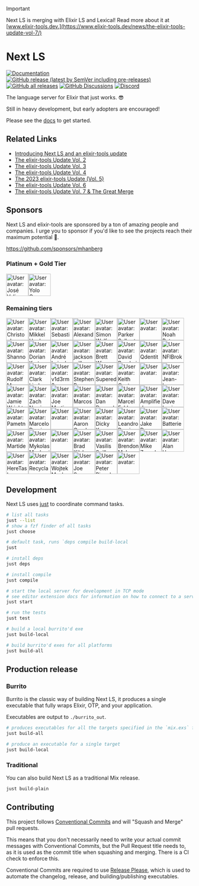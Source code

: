 > [!IMPORTANT]
> Next LS is merging with Elixir LS and Lexical! Read more about it at [www.elixir-tools.dev.](https://www.elixir-tools.dev/news/the-elixir-tools-update-vol-7/)

# Next LS

[![Documentation](https://img.shields.io/badge/Next_LS-Documentation-gold)](https://www.elixir-tools.dev/docs/next-ls/quickstart)
[![GitHub release (latest by SemVer including pre-releases)](https://img.shields.io/github/downloads-pre/elixir-tools/next-ls/latest/total?label=Downloads%20-%20Latest%20Release)](https://github.com/elixir-tools/next-ls/releases)
[![GitHub all releases](https://img.shields.io/github/downloads/elixir-tools/next-ls/total?label=Downloads%20(Total))](https://github.com/elixir-tools/next-ls/releases)
[![GitHub Discussions](https://img.shields.io/github/discussions/elixir-tools/discussions)](https://github.com/orgs/elixir-tools/discussions)
[![Discord](https://img.shields.io/badge/Discord-5865F3?style=flat&logo=discord&logoColor=white&link=https://discord.gg/nNDMwTJ8)](https://discord.gg/6XdGnxVA2A)

The language server for Elixir that just works. 😎

Still in heavy development, but early adopters are encouraged!

Please see the [docs](https://www.elixir-tools.dev/docs/next-ls/quickstart) to get started.

## Related Links

- [Introducing Next LS and an elixir-tools update](https://www.elixir-tools.dev/news/introducing-next-ls-and-an-elixir-tools-update/)
- [The elixir-tools Update Vol. 2](https://www.elixir-tools.dev/news/the-elixir-tools-update-vol-2/)
- [The elixir-tools Update Vol. 3](https://www.elixir-tools.dev/news/the-elixir-tools-update-vol-3/)
- [The elixir-tools Update Vol. 4](https://www.elixir-tools.dev/news/the-elixir-tools-update-vol-4/)
- [The 2023 elixir-tools Update (Vol. 5) ](https://www.elixir-tools.dev/news/the-2023-elixir-tools-update-vol-5/)
- [The elixir-tools Update Vol. 6](https://www.elixir-tools.dev/news/the-elixir-tools-update-vol-6/)
- [The elixir-tools Update Vol. 7 & The Great Merge](https://www.elixir-tools.dev/news/the-elixir-tools-update-vol-7/)

## Sponsors

Next LS and elixir-tools are sponsored by a ton of amazing people and companies. I urge you to sponsor if you'd like to see the projects reach their maximum potential 🚀.

https://github.com/sponsors/mhanberg

### Platinum + Gold Tier

<!-- gold --><a href="https://github.com/josevalim"><img src="https:&#x2F;&#x2F;github.com&#x2F;josevalim.png" width="60px" alt="User avatar: José Valim" /></a><a href="https://github.com/coingaming"><img src="https:&#x2F;&#x2F;github.com&#x2F;coingaming.png" width="60px" alt="User avatar: Yolo Group" /></a><!-- gold -->

### Remaining tiers

<!-- rest --><a href="https://github.com/cigrainger"><img src="https:&#x2F;&#x2F;github.com&#x2F;cigrainger.png" width="60px" alt="User avatar: Christopher Grainger" /></a><a href="https://github.com/mikl"><img src="https:&#x2F;&#x2F;github.com&#x2F;mikl.png" width="60px" alt="User avatar: Mikkel Høgh" /></a><a href="https://github.com/shenaor"><img src="https:&#x2F;&#x2F;github.com&#x2F;shenaor.png" width="60px" alt="User avatar: Sebastian Henao" /></a><a href="https://github.com/akoutmos"><img src="https:&#x2F;&#x2F;github.com&#x2F;akoutmos.png" width="60px" alt="User avatar: Alexander Koutmos" /></a><a href="https://github.com/simon-wolf"><img src="https:&#x2F;&#x2F;github.com&#x2F;simon-wolf.png" width="60px" alt="User avatar: Simon Wolf" /></a><a href="https://github.com/sorentwo"><img src="https:&#x2F;&#x2F;github.com&#x2F;sorentwo.png" width="60px" alt="User avatar: Parker Selbert" /></a><a href="https://github.com/chriscrabtree"><img src="https:&#x2F;&#x2F;github.com&#x2F;chriscrabtree.png" width="60px" alt="User avatar: " /></a><a href="https://github.com/Nezteb"><img src="https:&#x2F;&#x2F;github.com&#x2F;Nezteb.png" width="60px" alt="User avatar: Noah Betzen" /></a><a href="https://github.com/sorenone"><img src="https:&#x2F;&#x2F;github.com&#x2F;sorenone.png" width="60px" alt="User avatar: Shannon Selbert" /></a><a href="https://github.com/dkarter"><img src="https:&#x2F;&#x2F;github.com&#x2F;dkarter.png" width="60px" alt="User avatar: Dorian Karter" /></a><a href="https://github.com/andrepaes"><img src="https:&#x2F;&#x2F;github.com&#x2F;andrepaes.png" width="60px" alt="User avatar: André Luiz da Fonsêca Paes" /></a><a href="https://github.com/dyackson"><img src="https:&#x2F;&#x2F;github.com&#x2F;dyackson.png" width="60px" alt="User avatar: jackson millsaps" /></a><a href="https://github.com/brettwise"><img src="https:&#x2F;&#x2F;github.com&#x2F;brettwise.png" width="60px" alt="User avatar: Brett Wise" /></a><a href="https://github.com/dbernheisel"><img src="https:&#x2F;&#x2F;github.com&#x2F;dbernheisel.png" width="60px" alt="User avatar: David Bernheisel" /></a><a href="https://github.com/qdentity"><img src="https:&#x2F;&#x2F;github.com&#x2F;qdentity.png" width="60px" alt="User avatar: Qdentity" /></a><a href="https://github.com/NFIBrokerage"><img src="https:&#x2F;&#x2F;github.com&#x2F;NFIBrokerage.png" width="60px" alt="User avatar: NFIBrokerage" /></a><a href="https://github.com/RudolfMan"><img src="https:&#x2F;&#x2F;github.com&#x2F;RudolfMan.png" width="60px" alt="User avatar: Rudolf Manusadzhian" /></a><a href="https://github.com/clark-lindsay"><img src="https:&#x2F;&#x2F;github.com&#x2F;clark-lindsay.png" width="60px" alt="User avatar: Clark Lindsay" /></a><a href="https://github.com/v1d3rm3"><img src="https:&#x2F;&#x2F;github.com&#x2F;v1d3rm3.png" width="60px" alt="User avatar: v1d3rm3" /></a><a href="https://github.com/sb8244"><img src="https:&#x2F;&#x2F;github.com&#x2F;sb8244.png" width="60px" alt="User avatar: Stephen Bussey" /></a><a href="https://github.com/getsupered"><img src="https:&#x2F;&#x2F;github.com&#x2F;getsupered.png" width="60px" alt="User avatar: Supered" /></a><a href="https://github.com/kgautreaux"><img src="https:&#x2F;&#x2F;github.com&#x2F;kgautreaux.png" width="60px" alt="User avatar: Keith Gautreaux" /></a><a href="https://github.com/szTheory"><img src="https:&#x2F;&#x2F;github.com&#x2F;szTheory.png" width="60px" alt="User avatar: " /></a><a href="https://github.com/jlgeering"><img src="https:&#x2F;&#x2F;github.com&#x2F;jlgeering.png" width="60px" alt="User avatar: Jean-Luc Geering" /></a><a href="https://github.com/jwright"><img src="https:&#x2F;&#x2F;github.com&#x2F;jwright.png" width="60px" alt="User avatar: Jamie Wright" /></a><a href="https://github.com/znorris"><img src="https:&#x2F;&#x2F;github.com&#x2F;znorris.png" width="60px" alt="User avatar: Zach Norris" /></a><a href="https://github.com/capitalist"><img src="https:&#x2F;&#x2F;github.com&#x2F;capitalist.png" width="60px" alt="User avatar: Joe Martinez" /></a><a href="https://github.com/ideaMarcos"><img src="https:&#x2F;&#x2F;github.com&#x2F;ideaMarcos.png" width="60px" alt="User avatar: Marcos" /></a><a href="https://github.com/ddresselhaus"><img src="https:&#x2F;&#x2F;github.com&#x2F;ddresselhaus.png" width="60px" alt="User avatar: Dan Dresselhaus" /></a><a href="https://github.com/marcelfahle"><img src="https:&#x2F;&#x2F;github.com&#x2F;marcelfahle.png" width="60px" alt="User avatar: Marcel Fahle" /></a><a href="https://github.com/amplifiedai"><img src="https:&#x2F;&#x2F;github.com&#x2F;amplifiedai.png" width="60px" alt="User avatar: Amplified" /></a><a href="https://github.com/davydog187"><img src="https:&#x2F;&#x2F;github.com&#x2F;davydog187.png" width="60px" alt="User avatar: Dave Lucia" /></a><a href="https://github.com/sa-hr"><img src="https:&#x2F;&#x2F;github.com&#x2F;sa-hr.png" width="60px" alt="User avatar: Pametno Računovodstvo - SmartAccount" /></a><a href="https://github.com/marpo60"><img src="https:&#x2F;&#x2F;github.com&#x2F;marpo60.png" width="60px" alt="User avatar: Marcelo Dominguez" /></a><a href="https://github.com/jyc"><img src="https:&#x2F;&#x2F;github.com&#x2F;jyc.png" width="60px" alt="User avatar: " /></a><a href="https://github.com/agundy"><img src="https:&#x2F;&#x2F;github.com&#x2F;agundy.png" width="60px" alt="User avatar: Aaron Gunderson" /></a><a href="https://github.com/dickykuang"><img src="https:&#x2F;&#x2F;github.com&#x2F;dickykuang.png" width="60px" alt="User avatar: Dicky Kuang" /></a><a href="https://github.com/leandrocp"><img src="https:&#x2F;&#x2F;github.com&#x2F;leandrocp.png" width="60px" alt="User avatar: Leandro Pereira" /></a><a href="https://github.com/bravely"><img src="https:&#x2F;&#x2F;github.com&#x2F;bravely.png" width="60px" alt="User avatar: Jake Demarest-Mays" /></a><a href="https://github.com/batteries-included"><img src="https:&#x2F;&#x2F;github.com&#x2F;batteries-included.png" width="60px" alt="User avatar: Batteries Included" /></a><a href="https://github.com/martide"><img src="https:&#x2F;&#x2F;github.com&#x2F;martide.png" width="60px" alt="User avatar: Martide" /></a><a href="https://github.com/Neophen"><img src="https:&#x2F;&#x2F;github.com&#x2F;Neophen.png" width="60px" alt="User avatar: Mykolas Mankevicius" /></a><a href="https://github.com/bo0tzz"><img src="https:&#x2F;&#x2F;github.com&#x2F;bo0tzz.png" width="60px" alt="User avatar: " /></a><a href="https://github.com/bkilshaw"><img src="https:&#x2F;&#x2F;github.com&#x2F;bkilshaw.png" width="60px" alt="User avatar: Brad Kilshaw" /></a><a href="https://github.com/vasspilka"><img src="https:&#x2F;&#x2F;github.com&#x2F;vasspilka.png" width="60px" alt="User avatar: Vasilis Spilka" /></a><a href="https://github.com/brendon9x"><img src="https:&#x2F;&#x2F;github.com&#x2F;brendon9x.png" width="60px" alt="User avatar: Brendon McLean" /></a><a href="https://github.com/zorn"><img src="https:&#x2F;&#x2F;github.com&#x2F;zorn.png" width="60px" alt="User avatar: Mike Zornek" /></a><a href="https://github.com/ahey"><img src="https:&#x2F;&#x2F;github.com&#x2F;ahey.png" width="60px" alt="User avatar: Alan Heywood" /></a><a href="https://github.com/heretask"><img src="https:&#x2F;&#x2F;github.com&#x2F;heretask.png" width="60px" alt="User avatar: HereTask" /></a><a href="https://github.com/recycla"><img src="https:&#x2F;&#x2F;github.com&#x2F;recycla.png" width="60px" alt="User avatar: Recycla" /></a><a href="https://github.com/wojtekmach"><img src="https:&#x2F;&#x2F;github.com&#x2F;wojtekmach.png" width="60px" alt="User avatar: Wojtek Mach" /></a><a href="https://github.com/jswny"><img src="https:&#x2F;&#x2F;github.com&#x2F;jswny.png" width="60px" alt="User avatar: Joe Sweeney" /></a><a href="https://github.com/Pringels"><img src="https:&#x2F;&#x2F;github.com&#x2F;Pringels.png" width="60px" alt="User avatar: Peter Ringelmann" /></a><a href="https://github.com/KiKoS0"><img src="https:&#x2F;&#x2F;github.com&#x2F;KiKoS0.png" width="60px" alt="User avatar: " /></a><!-- rest -->

## Development

Next LS uses [just](https://github.com/casey/just) to coordinate command tasks.

```bash
# list all tasks
just --list
# show a fzf finder of all tasks
just choose

# default task, runs `deps compile build-local
just

# install deps
just deps

# install compile
just compile

# start the local server for development in TCP mode
# see editor extension docs for information on how to connect to a server in TCP mode
just start

# run the tests
just test

# build a local burrito'd exe
just build-local

# build burrito'd exes for all platforms
just build-all
```

## Production release

### Burrito

Burrito is the classic way of building Next LS, it produces a single executable that fully wraps Elixir, OTP, and your application.

Executables are output to `./burrito_out`.

```bash
# produces executables for all the targets specified in the `mix.exs` file
just build-all

# produce an executable for a single target
just build-local
```

### Traditional

You can also build Next LS as a traditional Mix release.

```bash
just build-plain
```

## Contributing

This project follows [Conventional Commits](https://www.conventionalcommits.org/en/v1.0.0/) and will "Squash and Merge" pull requests. 

This means that you don't necessarily need to write your actual commit messages with Conventional Commits, but the Pull Request title needs to, as it is used as the commit title when squashing and merging. There is a CI check to enforce this.

Conventional Commits are required to use [Release Please](https://github.com/googleapis/release-please), which is used to automate the changelog, release, and building/publishing executables.
